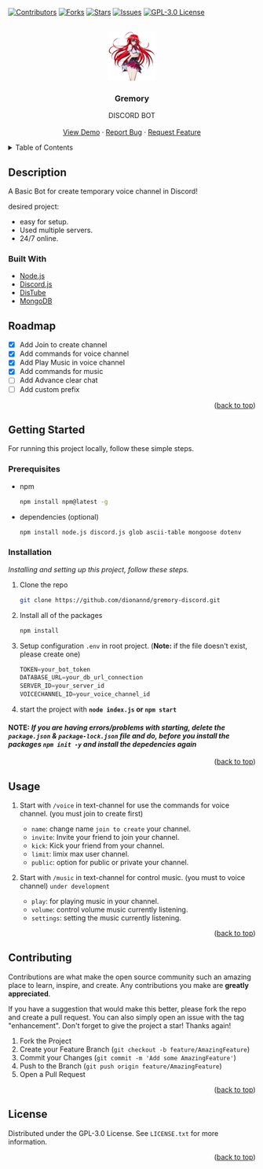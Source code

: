 <div id="top"><div>
	
	
<!-- PROJECT SHIELDS -->
[![Contributors][contributors-shield]][contributors-url]
[![Forks][forks-shield]][forks-url]
[![Stars][stars-shield]][stars-url]
[![Issues][issues-shield]][issues-url]
[![GPL-3.0 License][license-shield]][license-url]

	
<!-- PROJECT LOGO -->
<br />
<div align="center">
	<a href="https://github.com/dionannd/gremory-discord">
    <img src="src/assets/profile.png" alt="Logo" width="100" height="100">
  </a>
	
  <h3 align="center">Gremory</h3>

  <p align="center">
    DISCORD BOT
    <br />
   <br />
    <a href="https://github.com/dionannd/gremory-discord">View Demo</a>
    ·
    <a href="https://github.com/dionannd/gremory-discord/issues">Report Bug</a>
    ·
    <a href="https://github.com/dionannd/gremory-discord/issues">Request Feature</a>
  </p>
</div>
	
<!-- TABLE OF CONTENT -->
<details>
  <summary>Table of Contents</summary>
  <ol>
    <li>
      <a href="#description">Description</a>
      <ul>
        <li><a href="#built-with">Built With</a></li>
      </ul>
    </li>
		<li><a href="#roadmap">Roadmap</a></li>
    <li>
      <a href="#getting-started">Getting Started</a>
      <ul>
        <li><a href="#prerequisites">Prerequisites</a></li>
        <li><a href="#installation">Installation</a></li>
      </ul>
    </li>
    <li><a href="#usage">Usage</a></li>
    <li><a href="#contributing">Contributing</a></li>
    <li><a href="#license">License</a></li>
 </ol>
</details>

<!-- DESCRIPTION -->
## Description
A Basic Bot for create temporary voice channel in Discord!
	
desired project:
* easy for setup.
* Used multiple servers.
* 24/7 online.
	
### Built With
	
* [Node.js](https://nodejs.org)
* [Discord.js](https://discord.js.org)
* [DisTube](https://distube.js.org)
* [MongoDB](https://www.mongodb.com)

<!-- ROADMAP -->
## Roadmap
	
- [x] Add Join to create channel
- [x] Add commands for voice channel
- [x] Add Play Music in voice channel
- [x] Add commands for music
- [ ] Add Advance clear chat
- [ ] Add custom prefix
	
<p align="right">(<a href="#top">back to top</a>)</p>
	

<!-- GETTING STARTED -->
## Getting Started

For running this project locally, follow these simple steps.
	
### Prerequisites
* npm
  ```sh
  npm install npm@latest -g
  ```
	
* dependencies (optional)
	```sh
  npm install node.js discord.js glob ascii-table mongoose dotenv
  ```
	
### Installation
_Installing and setting up this project, follow these steps._
	
1. Clone the repo
	 ```sh
   git clone https://github.com/dionannd/gremory-discord.git
   ```
2. Install all of the packages
	 ```sh
   npm install
   ```
3. Setup configuration `.env` in root project. (**Note:** if the file doesn't exist, please create one)
	 ```js
   TOKEN=your_bot_token
	 DATABASE_URL=your_db_url_connection
	 SERVER_ID=your_server_id
	 VOICECHANNEL_ID=your_voice_channel_id
   ```
4. start the project with **`node index.js` or `npm start`**
	
#### **NOTE:** _If you are having errors/problems with starting, delete the `package.json` & `package-lock.json` file and do, before you install the packages `npm init -y` and install the depedencies again_
	
<p align="right">(<a href="#top">back to top</a>)</p>


## Usage

1. Start with `/voice` in text-channel for use the commands for voice channel. (you must join to create first)
	
	* `name`: change name `join to create` your channel.
	* `invite`: Invite your friend to join your channel.
	* `kick`: Kick your friend from your channel.
	* `limit`: limix max user channel.
	* `public`: option for public or private your channel.
	
2. Start with `/music` in text-channel for control music. (you must to voice channel) `under development`
	
	* `play`: for playing music in your channel.
	* `volume`: control volume music currently listening.
	* `settings`: setting the music currently listening.
	
<p align="right">(<a href="#top">back to top</a>)</p>
	
	
<!-- CONTRIBUTING -->
## Contributing

Contributions are what make the open source community such an amazing place to learn, inspire, and create. Any contributions you make are **greatly appreciated**.

If you have a suggestion that would make this better, please fork the repo and create a pull request. You can also simply open an issue with the tag "enhancement".
Don't forget to give the project a star! Thanks again!

1. Fork the Project
2. Create your Feature Branch (`git checkout -b feature/AmazingFeature`)
3. Commit your Changes (`git commit -m 'Add some AmazingFeature'`)
4. Push to the Branch (`git push origin feature/AmazingFeature`)
5. Open a Pull Request
	
<p align="right">(<a href="#top">back to top</a>)</p>
	
	
<!-- LICENSE -->
## License

Distributed under the GPL-3.0 License. See `LICENSE.txt` for more information.	

<p align="right">(<a href="#top">back to top</a>)</p>
	
	
<!-- MARKDOWN LINKS & IMAGES -->
<!-- https://www.markdownguide.org/basic-syntax/#reference-style-links -->
[contributors-shield]: https://img.shields.io/github/contributors/dionannd/gremory-discord.svg?style=for-the-badge
[contributors-url]: https://github.com/dionannd/gremory-discord/graphs/contributors
[forks-shield]: https://img.shields.io/github/forks/dionannd/gremory-discord.svg?style=for-the-badge
[forks-url]: https://github.com/dionannd/gremory-discord/network/members
[stars-shield]: https://img.shields.io/github/stars/dionannd/gremory-discord.svg?style=for-the-badge
[stars-url]: https://github.com/dionannd/gremory-discord/stargazers
[issues-shield]: https://img.shields.io/github/issues/dionannd/gremory-discord.svg?style=for-the-badge
[issues-url]: https://github.com/dionannd/gremory-discord/issues
[license-shield]: https://img.shields.io/github/license/dionannd/gremory-discord.svg?style=for-the-badge
[license-url]: https://github.com/dionannd/gremory-discord/blob/main/LICENSE
[product-screenshot]: images/screenshot.png
